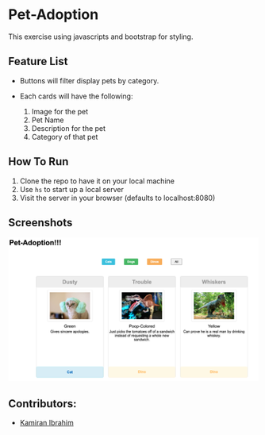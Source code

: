 # Pet-Adoption
This exercise using javascripts and bootstrap for styling.
## Feature List
* Buttons will filter display pets by category.
* Each cards will have the following:

    1. Image for the pet
    1. Pet Name
    1. Description for the pet
    1. Category of that pet

## How To Run
1. Clone the repo to have it on your local machine
1. Use `hs` to start up a local server
1. Visit the server in your browser (defaults to localhost:8080)

## Screenshots

![pets](https://github.com/Kamiran79/pet-adoption/blob/master/screenshots/Screen%20Shot%202020-06-14%20at%2010.23.06%20PM.png)

## Contributors:
* [Kamiran Ibrahim](https://github.com/Kamiran79)

